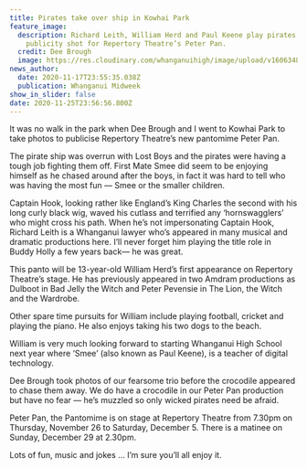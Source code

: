 ```yaml
---
title: Pirates take over ship in Kowhai Park
feature_image:
  description: Richard Leith, William Herd and Paul Keene play pirates in a
    publicity shot for Repertory Theatre’s Peter Pan.
  credit: Dee Brough
  image: https://res.cloudinary.com/whanganuihigh/image/upload/v1606348647/News/Paul_Keene_Midweek_18.11.20.jpg
news_author:
  date: 2020-11-17T23:55:35.038Z
  publication: Whanganui Midweek
show_in_slider: false
date: 2020-11-25T23:56:56.800Z
---
```

It was no walk in the park when Dee Brough and I went to Kowhai Park to take photos to publicise Repertory Theatre’s new pantomime Peter Pan. 

The pirate ship was overrun with Lost Boys and the pirates were having a tough job fighting them off. First Mate Smee did seem to be enjoying himself as he chased around after the boys, in fact it was hard to tell who was having the most fun — Smee or the smaller children.

Captain Hook, looking rather like England’s King Charles the second with his long curly black wig, waved his cutlass and terrified any ‘hornswagglers’ who might cross his path. When he’s not impersonating Captain Hook, Richard Leith is a Whanganui lawyer who’s appeared in many musical and dramatic productions here. I’ll never forget him playing the title role in Buddy Holly a few years back— he was great.

This panto will be 13-year-old William Herd’s first appearance on Repertory Theatre’s stage. He has previously appeared in two Amdram productions as Dulboot in Bad Jelly the Witch and Peter Pevensie in The Lion, the Witch and the Wardrobe.

Other spare time pursuits for William include playing football, cricket and playing the piano. He also enjoys taking his two dogs to the beach.

William is very much looking forward to starting Whanganui High School next year where ‘Smee’ (also known as Paul Keene), is a teacher of digital technology.

Dee Brough took photos of our fearsome trio before the crocodile appeared to chase them away. We do have a crocodile in our Peter Pan production but have no fear — he’s muzzled so only wicked pirates need be afraid.

Peter Pan, the Pantomime is on stage at Repertory Theatre from 7.30pm on Thursday, November 26 to Saturday, December 5. There is a matinee on Sunday, December 29 at 2.30pm.

Lots of fun, music and jokes ... I’m sure you’ll all enjoy it.